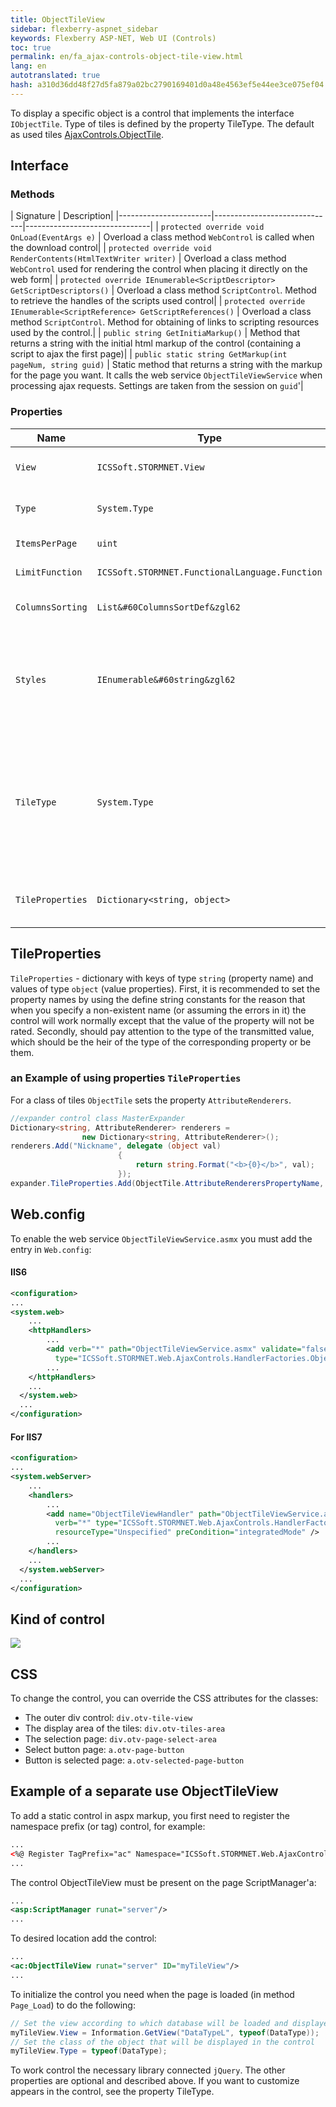 ```yaml
--- 
title: ObjectTileView 
sidebar: flexberry-aspnet_sidebar 
keywords: Flexberry ASP-NET, Web UI (Controls) 
toc: true 
permalink: en/fa_ajax-controls-object-tile-view.html 
lang: en 
autotranslated: true 
hash: a310d36dd48f27d5fa879a02bc2790169401d0a48e4563ef5e44ee3ce075ef04 
--- 
```


To display a specific object is a control that implements the interface `IObjectTile`. Type of tiles is defined by the property TileType. The default as used tiles [AjaxControls.ObjectTile](fa_ajax-controls-object-tile.html). 

## Interface 

### Methods 

| Signature | Description| 
|-----------------------|------------------------------|-------------------------------| 
| `protected override void OnLoad(EventArgs e)` | Overload a class method `WebControl` is called when the download control| 
| `protected override void RenderContents(HtmlTextWriter writer)` | Overload a class method `WebControl` used for rendering the control when placing it directly on the web form| 
| `protected override IEnumerable<SсriptDesсriptor> GetSсriptDesсriptors()` | Overload a class method `SсriptControl`. Method to retrieve the handles of the scripts used control| 
| `protected override IEnumerable<SсriptReference> GetSсriptReferences()` | Overload a class method `SсriptControl`. Method for obtaining of links to scripting resources used by the control.| 
| `public string GetInitiaMarkup()` | Method that returns a string with the initial html markup of the control (containing a script to ajax the first page)| 
| `public static string GetMarkup(int pageNum, string guid)` | Static method that returns a string with the markup for the page you want. It calls the web service `ObjectTileViewService` when processing ajax requests. Settings are taken from the session on `guid`'| 

### Properties 

| Name | Type | Description| 
|-------------------------|---------------------------|----------------------------------| 
| `View` | `ICSSoft.STORMNET.View` | Used to set or retrieve the view according to which objects are displayed| 
| `Type` | `System.Type` | Used to set or retrieve the type of objects you want to upload and display| 
| `ItemsPerPage` | `uint` | Number of tiles per page (if `0`, the paging is off)| 
| `LimitFunction` | `ICSSoft.STORMNET.FunctionalLanguage.Function` | Restriction on downloadable objects| 
| `ColumnsSorting` | `List&#60ColumnsSortDef&zgl62` | List records the columns on which to sort the displayed objects, in order of priority| 
| `Styles` | `IEnumerable&#60string&zgl62` | interface Implementation `IHavingResources`. Use to retrieve collections related to control of resources (CSS). But when you call a method `OnLoad` resources are automatically added to the page| 
| `TileType` | `System.Type` | Grade control to be used as a tile (to display a single object). Must implement `AjaxControls.IObjectTile`. To the head of the page to connect stylesheets used control, you can implement an interface `AjaxConrols.IHavingResources`. By default, the class [AjaxControls.ObjectTile](fa_ajax-controls-object-tile.html)| 
| `TileProperties` | `Dictionary<string, object>` | Property allowing to specify the values of custom properties for the displayed tiles. Described in detail below| 

## TileProperties 

`TileProperties` - dictionary with keys of type `string` (property name) and values of type `object` (value properties). First, it is recommended to set the property names by using the define string constants for the reason that when you specify a non-existent name (or assuming the errors in it) the control will work normally except that the value of the property will not be rated. Secondly, should pay attention to the type of the transmitted value, which should be the heir of the type of the corresponding property or be them. 

### an Example of using properties `TileProperties` 

For a class of tiles `ObjectTile` sets the property `AttributeRenderers`. 

```csharp
//expander control class MasterExpander 
Dictionary<string, AttributeRenderer> renderers = 
                new Dictionary<string, AttributeRenderer>();
renderers.Add("Nickname", delegate (object val)
                        {
                            return string.Format("<b>{0}</b>", val);
                        });
expander.TileProperties.Add(ObjectTile.AttributeRenderersPropertyName, renderers);
``` 

## Web.config 

To enable the web service `ObjectTileViewService.asmx` you must add the entry in `Web.config`: 

#### IIS6 

```xml
<configuration>
...
<system.web>
    ...
    <httpHandlers>
        ...
        <add verb="*" path="ObjectTileViewService.asmx" validate="false" 
          type="ICSSoft.STORMNET.Web.AjaxControls.HandlerFactories.ObjectTileViewHandlerFactory" />
        ...  
    </httpHandlers>
    ...
  </system.web>
  ...
</configuration>
``` 

#### For IIS7 

```xml
<configuration>
...
<system.webServer>
    ...
    <handlers>
        ...
        <add name="ObjectTileViewHandler" path="ObjectTileViewService.asmx" 
          verb="*" type="ICSSoft.STORMNET.Web.AjaxControls.HandlerFactories.ObjectTileViewHandlerFactory" 
          resourceType="Unspecified" preCondition="integratedMode" />
        ...  
    </handlers>
    ...
  </system.webServer>
  ...
</configuration>
``` 

## Kind of control 

![](/images/pages/products/flexberry-aspnet/controls/object-tile-view.png) 

## CSS 

To change the control, you can override the CSS attributes for the classes: 

* The outer div control: `div.otv-tile-view` 
* The display area of the tiles: `div.otv-tiles-area` 
* The selection page: `div.otv-page-select-area` 
* Select button page: `a.otv-page-button` 
* Button is selected page: `a.otv-selected-page-button` 

## Example of a separate use ObjectTileView 

To add a static control in aspx markup, you first need to register the namespace prefix (or tag) control, for example: 

```xml
...
<%@ Register TagPrefix="ac" Namespace="ICSSoft.STORMNET.Web.AjaxControls" Assembly="ICSSoft.STORMNET.Web.AjaxControls" %>
...
``` 

The control ObjectTileView must be present on the page ScriptManager'a: 

```xml
...
<asp:ScriptManager runat="server"/>
...
``` 

To desired location add the control: 

```xml
...
<ac:ObjectTileView runat="server" ID="myTileView"/>
...
``` 

To initialize the control you need when the page is loaded (in method `Page_Load`) to do the following: 

```csharp
// Set the view according to which database will be loaded and displayed objects 
myTileView.View = Information.GetView("DataTypeL", typeof(DataType));
// Set the class of the object that will be displayed in the control 
myTileView.Type = typeof(DataType);
``` 

To work control the necessary library connected `jQuery`. The other properties are optional and described above. If you want to customize appears in the control, see the property TileType. 



